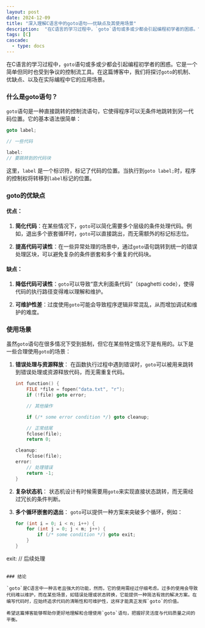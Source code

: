 ```yaml
---
layout: post
date: 2024-12-09
title: "深入理解C语言中的goto语句——优缺点及其使用场景"
description:  "在C语言的学习过程中，`goto`语句或多或少都会引起编程初学者的困惑。它是一个简单但同时也受到争议的控制流工具。在这篇博客中，我们将探讨`goto`的机制、优缺点、以及在实际编程中它的应用场景。"
tags: [C]
cascade:
  - type: docs
---
```


在C语言的学习过程中，`goto`语句或多或少都会引起编程初学者的困惑。它是一个简单但同时也受到争议的控制流工具。在这篇博客中，我们将探讨`goto`的机制、优缺点、以及在实际编程中它的应用场景。

### 什么是goto语句？

`goto`语句是一种直接跳转的控制流语句，它使得程序可以无条件地跳转到另一代码位置。它的基本语法很简单：

```c
goto label;

// 一些代码

label:
// 要跳转到的代码块
```

这里，`label` 是一个标识符，标记了代码的位置。当执行到`goto label;`时，程序的控制权将转移到`label`标记的位置。

### goto的优缺点

#### 优点：

1. **简化代码**：在某些情况下，`goto`可以简化需要多个层级的条件处理代码。例如，退出多个嵌套循环时，`goto`可以直接跳出，而无需额外的标记标志位。

2. **提高代码可读性**：在一些异常处理的场景中，通过`goto`语句跳转到统一的错误处理区块，可以避免复杂的条件嵌套和多个重复的代码块。

#### 缺点：

1. **降低代码可读性**：`goto`可以导致“意大利面条代码”（spaghetti code），使得代码的执行路径变得难以理解和维护。

2. **可维护性差**：过度使用`goto`可能会导致程序逻辑非常混乱，从而增加调试和维护的难度。

### 使用场景

虽然`goto`语句在很多情况下受到抵制，但它在某些特定情况下是有用的。以下是一些合理使用`goto`的场景：

1. **错误处理与资源释放**：
   在函数执行过程中遇到错误时，`goto`可以被用来跳转到错误处理或资源释放代码，而无需重复代码。

   ```c
   int function() {
       FILE *file = fopen("data.txt", "r");
       if (!file) goto error;

       // 其他操作

       if (/* some error condition */) goto cleanup;

       // 正常结尾
       fclose(file);
       return 0;

   cleanup:
       fclose(file);
   error:
       // 处理错误
       return -1;
   }
   ```

2. **复杂状态机**：
   状态机设计有时候需要用`goto`来实现直接状态跳转，而无需经过冗长的条件判断。

3. **多个循环嵌套的退出**：
   `goto`可以提供一种方案来突破多个循环，例如：

   ```c
   for (int i = 0; i < n; i++) {
       for (int j = 0; j < m; j++) {
           if (/* some condition */) goto exit;
       }
   }
exit:
   // 后续处理
   ```

### 结论

`goto`是C语言中一种古老且强大的功能，然而，它的使用需经过仔细考虑。过多的使用会导致代码难以维护，而在某些场景，如错误处理或状态转换，它能提供一种简洁有效的解决方案。在编写代码时，应始终追求代码的清晰性和可维护性，这样才能真正发挥`goto`的价值。

希望这篇博客能够帮助你更好地理解和合理使用`goto`语句，把握好灵活度与代码质量之间的平衡。